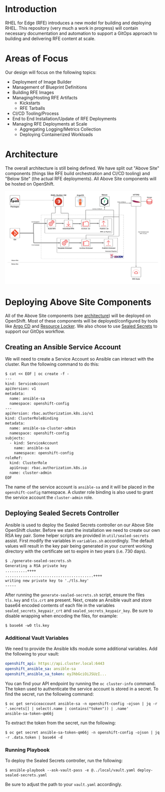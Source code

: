 # Introduction

RHEL for Edge (RFE) introduces a new model for building and deploying RHEL. This repository (very much a work in progress) will contain necessary documentation and automation to support a GitOps approach to building and delivering RFE content at scale.

# Areas of Focus

Our design will focus on the following topics:

* Deployment of Image Builder
* Management of Blueprint Definitions
* Building RFE Images
* Managing/Hosting RFE Artifacts
	- Kickstarts
	- RFE Tarballs
* CI/CD Tooling/Process
* End to End Installation/Update of RFE Deployments
* Managing RFE Deployments at Scale
	- Aggregating Logging/Metrics Collection
	- Deploying Containerized Workloads

# Architecture

The overall architecture is still being defined. We have split out "Above Site" components (things like RFE build orchestration and CI/CD tooling) and "Below Site" (the actual RFE deployments). All Above Site components will be hosted on OpenShift.

![Overall Architecture](/images/overall-architecture.png)

# Deploying Above Site Components

All of the Above Site components (see [architecture](#architecture)) will be deployed on OpenShift. Most of these components will be deployed/configured by tools like [Argo CD](https://argoproj.github.io/argo-cd/) and [Resource Locker](https://github.com/redhat-cop/resource-locker-operator). We also chose to use [Sealed Secrets](https://github.com/bitnami-labs/sealed-secrets) to support our GitOps workflow.

## Creating an Ansible Service Account

We will need to create a Service Account so Ansible can interact with the cluster. Run the following command to do this:

```
$ cat << EOF | oc create -f -
---
kind: ServiceAccount
apiVersion: v1
metadata:
  name: ansible-sa
  namespace: openshift-config
---
apiVersion: rbac.authorization.k8s.io/v1
kind: ClusterRoleBinding
metadata:
  name: ansible-sa-cluster-admin
  namespace: openshift-config
subjects:
  - kind: ServiceAccount
    name: ansible-sa
    namespace: openshift-config
roleRef:
  kind: ClusterRole
  apiGroup: rbac.authorization.k8s.io
  name: cluster-admin
EOF
```

The name of the service account is `ansible-sa` and it will be placed in the `openshift-config` namespace. A cluster role binding is also used to grant the service account the `cluster-admin` role.

## Deploying Sealed Secrets Controller

Ansible is used to deploy the Sealed Secrets controller on our Above Site OpenShift cluster. Before we start the installation we need to create our own RSA key pair. Some helper scripts are provided in `util/sealed-secrets` assist. First modify the variables in `variables.sh` accordingly. The default values will result in the key pair being generated in your current working directory with the certificate set to expire in two years (i.e. 730 days).

```
$ ./generate-sealed-secrets.sh
Generating a RSA private key
..........++++
........................................++++
writing new private key to './tls.key'
-----
```

After running the `generate-sealed-secrets.sh` script, ensure the files `tls.key` and `tls.crt` are present. Next, create an Ansible vault and store base64 encoded contents of each file in the variables `sealed_secrets_keypair_crt` and `sealed_secrets_keypair_key`. Be sure to disable wrapping when encoding the files, for example:

```
$ base64 -w0 tls.key
```

### Additional Vault Variables

We need to provide the Ansible k8s module some additional variables. Add the following to your vault:

```yaml
openshift_api: https://api.cluster.local:6443
openshift_ansible_sa: ansible-sa
openshift_ansible_sa_token: eyJhbGciOiJSUzI...

```

You can find your API endpoint by running the `oc cluster-info` command. The token used to authenticate the service account is stored in a secret. To find the secret, run the following command:

```
$ oc get serviceaccount ansible-sa -n openshift-config -ojson | jq -r '.secrets[] | select(.name | contains("token")) | .name'
ansible-sa-token-qm66j
```

To extract the token from the secret, run the following:

```
$ oc get secret ansible-sa-token-qm66j -n openshift-config -ojson | jq -r .data.token | base64 -d
```

### Running Playbook

To deploy the Sealed Secrets controller, run the following:

```
$ ansible-playbook --ask-vault-pass -e @../local/vault.yaml deploy-sealed-secrets.yaml
```

Be sure to adjust the path to your `vault.yaml` accordingly.